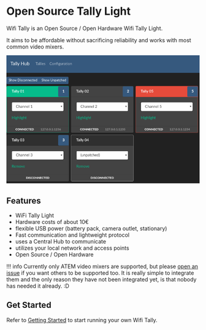 # Open Source Tally Light

Wifi Tally is an Open Source / Open Hardware Wifi Tally Light.

It aims to be affordable without sacrificing reliability and works with most
common video mixers.

![Tally Hub](images/tally-hub.png)

## Features

* WiFi Tally Light
* Hardware costs of about 10€
* flexible USB power (battery pack, camera outlet, stationary)
* Fast communication and lightweight protocol
* uses a Central Hub to communicate
* utilizes your local network and access points
* Open Source / Open Hardware

!!! info
    Currently only ATEM video mixers are supported, but please [open an issue](https://github.com/wifi-tally/wifi-tally/issues)
    if you want others to be supported too. It is really simple to integrate them
    and the only reason they have not been integrated yet, is that nobody has needed it already. :D

## Get Started

Refer to [Getting Started](getting-started.md) to start running your own Wifi Tally.

